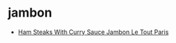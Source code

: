 # jambon

 * [Ham Steaks With Curry Sauce Jambon Le Tout Paris](../../index/h/ham-steaks-with-curry-sauce-jambon-le-tout-paris.json)
